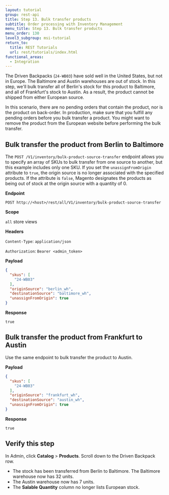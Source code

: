 ```yaml
---
layout: tutorial
group: rest-api
title: Step 13. Bulk transfer products
subtitle: Order processing with Inventory Management
menu_title: Step 13. Bulk transfer products
menu_order: 130
level3_subgroup: msi-tutorial
return_to:
  title: REST Tutorials
  url: rest/tutorials/index.html
functional_areas:
  - Integration
---
```


The Driven Backpacks (`24-WB03`) have sold well in the United States, but not in Europe. The Baltimore and Austin warehouses are out of stock. In this step, we'll bulk transfer all of Berlin's stock for this product to Baltimore, and all of Frankfurt's stock to Austin. As a result, the product cannot be shipped from either European source.

In this scenario, there are no pending orders that contain the product, nor is the product on back-order. In production, make sure that you fulfill any pending orders before you bulk transfer a product. You might want to remove the product from the European website before performing the bulk transfer.

## Bulk transfer the product from Berlin to Baltimore

The `POST /V1/inventory/bulk-product-source-transfer` endpoint allows you to specify an array of SKUs to bulk transfer from one source to another, but this example includes only one SKU. If you set the `unassignFromOrigin` attribute to `true`, the origin source is no longer associated with the specified products. If the attribute is `false`, Magento designates the products as being out of stock at the origin source with a quantity of 0.

**Endpoint**

`POST http://<host>/rest/all/V1/inventory/bulk-product-source-transfer`

**Scope**

`all` store views

**Headers**

`Content-Type`: `application/json`

`Authorization`: `Bearer <admin_token>`

**Payload**

``` json
{
  "skus": [
    "24-WB03"
  ],
  "originSource": "berlin_wh",
  "destinationSource": "baltimore_wh",
  "unassignFromOrigin": true
}
```

**Response**

`true`

## Bulk transfer the product from Frankfurt to Austin

Use the same endpoint to bulk transfer the product to Austin.

**Payload**

``` json
{
  "skus": [
    "24-WB03"
  ],
  "originSource": "frankfurt_wh",
  "destinationSource": "austin_wh",
  "unassignFromOrigin": true
}
```

**Response**

`true`

## Verify this step

In Admin, click **Catalog** > **Products**. Scroll down to the Driven Backpack row.

* The stock has been transferred from Berlin to Baltimore. The Baltimore warehouse now has 32 units.
* The Austin warehouse now has 7 units.
* The **Salable Quantity** column no longer lists European stock.
